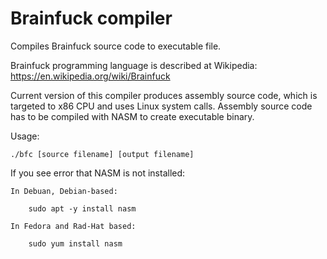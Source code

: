 # Brainfuck compiler
Compiles Brainfuck source code to executable file.

Brainfuck programming language is described at Wikipedia: https://en.wikipedia.org/wiki/Brainfuck

Current version of this compiler produces assembly source code,
which is targeted to x86 CPU and uses Linux system calls.
Assembly source code has to be compiled with NASM to create executable binary.

Usage:

    ./bfc [source filename] [output filename]

If you see error that NASM is not installed:

    In Debuan, Debian-based:
    
        sudo apt -y install nasm
        
    In Fedora and Rad-Hat based:
    
        sudo yum install nasm
